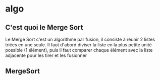 # algo

## C'est quoi le Merge Sort 

Le Merge Sort c'est un algorithme par fusion, il consiste à réunir 2 listes triées en une seule.
Il faut d'abord diviser la liste en la plus petite unité possible (1 élément), puis il faut comparer chaque élément avec la liste
adjacente pour les tirer et les fusionner

## MergeSort
